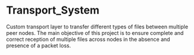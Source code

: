 # Transport_System
Custom transport layer to transfer different types of files between multiple peer nodes.
The main objective of this project is to ensure complete and correct
reception of multiple files across nodes in the absence and presence of a packet loss.
